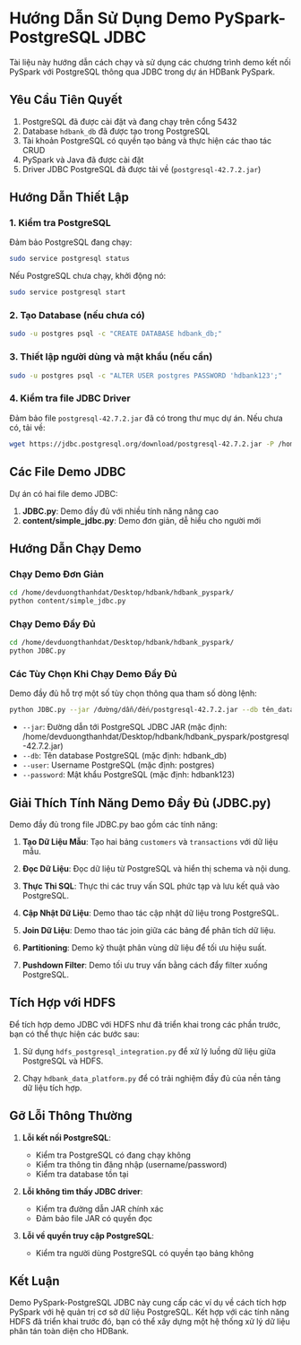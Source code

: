 # Hướng Dẫn Sử Dụng Demo PySpark-PostgreSQL JDBC

Tài liệu này hướng dẫn cách chạy và sử dụng các chương trình demo kết nối PySpark với PostgreSQL thông qua JDBC trong dự án HDBank PySpark.

## Yêu Cầu Tiên Quyết

1. PostgreSQL đã được cài đặt và đang chạy trên cổng 5432
2. Database `hdbank_db` đã được tạo trong PostgreSQL
3. Tài khoản PostgreSQL có quyền tạo bảng và thực hiện các thao tác CRUD
4. PySpark và Java đã được cài đặt
5. Driver JDBC PostgreSQL đã được tải về (`postgresql-42.7.2.jar`)

## Hướng Dẫn Thiết Lập

### 1. Kiểm tra PostgreSQL

Đảm bảo PostgreSQL đang chạy:

```bash
sudo service postgresql status
```

Nếu PostgreSQL chưa chạy, khởi động nó:

```bash
sudo service postgresql start
```

### 2. Tạo Database (nếu chưa có)

```bash
sudo -u postgres psql -c "CREATE DATABASE hdbank_db;"
```

### 3. Thiết lập người dùng và mật khẩu (nếu cần)

```bash
sudo -u postgres psql -c "ALTER USER postgres PASSWORD 'hdbank123';"
```

### 4. Kiểm tra file JDBC Driver

Đảm bảo file `postgresql-42.7.2.jar` đã có trong thư mục dự án. Nếu chưa có, tải về:

```bash
wget https://jdbc.postgresql.org/download/postgresql-42.7.2.jar -P /home/devduongthanhdat/Desktop/hdbank/hdbank_pyspark/
```

## Các File Demo JDBC

Dự án có hai file demo JDBC:

1. **JDBC.py**: Demo đầy đủ với nhiều tính năng nâng cao
2. **content/simple_jdbc.py**: Demo đơn giản, dễ hiểu cho người mới

## Hướng Dẫn Chạy Demo

### Chạy Demo Đơn Giản

```bash
cd /home/devduongthanhdat/Desktop/hdbank/hdbank_pyspark/
python content/simple_jdbc.py
```

### Chạy Demo Đầy Đủ

```bash
cd /home/devduongthanhdat/Desktop/hdbank/hdbank_pyspark/
python JDBC.py
```

### Các Tùy Chọn Khi Chạy Demo Đầy Đủ

Demo đầy đủ hỗ trợ một số tùy chọn thông qua tham số dòng lệnh:

```bash
python JDBC.py --jar /đường/dẫn/đến/postgresql-42.7.2.jar --db tên_database --user tên_người_dùng --password mật_khẩu
```

- `--jar`: Đường dẫn tới PostgreSQL JDBC JAR (mặc định: /home/devduongthanhdat/Desktop/hdbank/hdbank_pyspark/postgresql-42.7.2.jar)
- `--db`: Tên database PostgreSQL (mặc định: hdbank_db)
- `--user`: Username PostgreSQL (mặc định: postgres)
- `--password`: Mật khẩu PostgreSQL (mặc định: hdbank123)

## Giải Thích Tính Năng Demo Đầy Đủ (JDBC.py)

Demo đầy đủ trong file JDBC.py bao gồm các tính năng:

1. **Tạo Dữ Liệu Mẫu**: Tạo hai bảng `customers` và `transactions` với dữ liệu mẫu.

2. **Đọc Dữ Liệu**: Đọc dữ liệu từ PostgreSQL và hiển thị schema và nội dung.

3. **Thực Thi SQL**: Thực thi các truy vấn SQL phức tạp và lưu kết quả vào PostgreSQL.

4. **Cập Nhật Dữ Liệu**: Demo thao tác cập nhật dữ liệu trong PostgreSQL.

5. **Join Dữ Liệu**: Demo thao tác join giữa các bảng để phân tích dữ liệu.

6. **Partitioning**: Demo kỹ thuật phân vùng dữ liệu để tối ưu hiệu suất.

7. **Pushdown Filter**: Demo tối ưu truy vấn bằng cách đẩy filter xuống PostgreSQL.

## Tích Hợp với HDFS

Để tích hợp demo JDBC với HDFS như đã triển khai trong các phần trước, bạn có thể thực hiện các bước sau:

1. Sử dụng `hdfs_postgresql_integration.py` để xử lý luồng dữ liệu giữa PostgreSQL và HDFS.

2. Chạy `hdbank_data_platform.py` để có trải nghiệm đầy đủ của nền tảng dữ liệu tích hợp.

## Gỡ Lỗi Thông Thường

1. **Lỗi kết nối PostgreSQL**:
   - Kiểm tra PostgreSQL có đang chạy không
   - Kiểm tra thông tin đăng nhập (username/password)
   - Kiểm tra database tồn tại

2. **Lỗi không tìm thấy JDBC driver**:
   - Kiểm tra đường dẫn JAR chính xác
   - Đảm bảo file JAR có quyền đọc

3. **Lỗi về quyền truy cập PostgreSQL**:
   - Kiểm tra người dùng PostgreSQL có quyền tạo bảng không

## Kết Luận

Demo PySpark-PostgreSQL JDBC này cung cấp các ví dụ về cách tích hợp PySpark với hệ quản trị cơ sở dữ liệu PostgreSQL. Kết hợp với các tính năng HDFS đã triển khai trước đó, bạn có thể xây dựng một hệ thống xử lý dữ liệu phân tán toàn diện cho HDBank.
